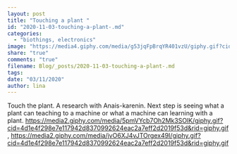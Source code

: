 ```yaml
---
layout: post
title: "Touching a plant "
id: "2020-11-03-touching-a-plant-.md"
categories:
  - "biothings, electronics"
image: "https://media4.giphy.com/media/g53jqFpBrqYR401vzU/giphy.gif?cid=4d1e4f29deafe723bb8d62d64515cc323dc8a9c176603bd4&rid=giphy.gif"
share: "true"
comments: "true"
filename: Blog/_posts/2020-11-03-touching-a-plant-.md
tags: 
date: "03/11/2020"
author: lina
---
```


Touch the plant. A research with Anais-karenin. Next step is seeing what a plant can teaching to a machine or what a machine can learning with a plant.
https://media2.giphy.com/media/5pmVYcb7Oh2Mk3SOlK/giphy.gif?cid=4d1e4f298e7e117942d8370992624eac2a7eff2d2019f53d&rid=giphy.gif , https://media2.giphy.com/media/jvO6XJ4vJTOrgex49I/giphy.gif?cid=4d1e4f298e7e117942d8370992624eac2a7eff2d2019f53d&rid=giphy.gif